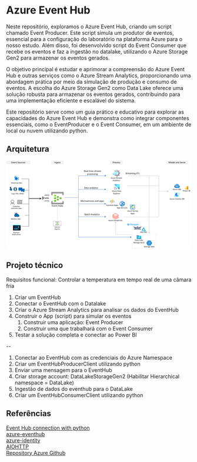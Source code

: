 # Azure Event Hub
Neste repositório, exploramos o Azure Event Hub, criando um script chamado Event Producer. Este script simula um produtor de eventos, essencial para a configuração do laboratório na plataforma Azure para o nosso estudo. Além disso, foi desenvolvido script do Event Consumer que recebe os eventos e faz a ingestão no datalake, utilizando o Azure Storage Gen2 para armazenar os eventos gerados.

O objetivo principal é estudar e aprimorar a compreensão do Azure Event Hub e outras serviços como o Azure Stream Analytics, proporcionando uma abordagem prática por meio da simulação de produção e consumo de eventos. A escolha do Azure Storage Gen2 como Data Lake oferece uma solução robusta para armazenar os eventos gerados, contribuindo para uma implementação eficiente e escalável do sistema.

Este repositório serve como um guia prático e educativo para explorar as capacidades do Azure Event Hub e demonstra como integrar componentes essenciais, como o EventProducer e o Event Consumer, em um ambiente de local ou nuvem utilizando python.

## Arquitetura
![EventHub Architecture](event-streaming-platform.png)

## Projeto técnico
Requisitos funcional: Controlar a temperatura em tempo real de uma câmara fria

1) Criar um EventHub
2) Conectar o EventHub com o Datalake
3) Criar o Azure Stream Analytics para analisar os dados do EventHub
4) Construir o App (script) para simular os eventos
	1) Construir uma aplicação: Event Producer
	2) Construir uma que trabalhará com o Event Consumer
5) Testar a solução completa e conectar ao Power BI 

--

1) Conectar ao EventHub com as credenciais do Azure Namespace
2) Criar um EventHubProducerClient utilizando python
3) Enviar uma mensagem para o EventHub
4) Criar storage account: DataLakeStorageGen2 (Habilitar Hierarchical namespace = DataLake)
5) Ingestão de dados do eventhub para o DataLake
6) Criar um EventHubConsumerClient utilizando python


## Referências
[Event Hub connection with python](https://learn.microsoft.com/en-us/azure/event-hubs/event-hubs-python-get-started-send?tabs=connection-string%2Croles-azure-portal)
<br>
[azure-eventhub](https://pypi.org/project/azure-eventhub/)
<br>
[azure-identity](https://pypi.org/project/azure-identity/)
<br>
[AIOHTTP](https://pypi.org/project/aiohttp/)
<br>
[Repository Azure Github](https://github.com/Azure/azure-sdk-for-python/tree/main/sdk/eventhub)